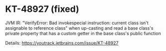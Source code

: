 # KT-48927 (fixed)
JVM IR: "VerifyError: Bad invokespecial instruction: current class isn't assignable to reference class" when up-casting and read a base class's private property that has a custom getter in the base class's public function

Details: https://youtrack.jetbrains.com/issue/KT-48927
